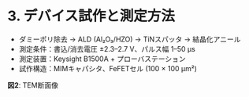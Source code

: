 # 3. デバイス試作と測定方法
- ダミーポリ除去 → ALD (Al₂O₃/HZO) → TiNスパッタ → 結晶化アニール  
- 測定条件：書込/消去電圧 ±2.3–2.7 V、パルス幅 1–50 µs  
- 測定装置：Keysight B1500A + プローバステーション  
- 試作構造：MIMキャパシタ、FeFETセル (100 × 100 µm²)  

**図2**: TEM断面像
